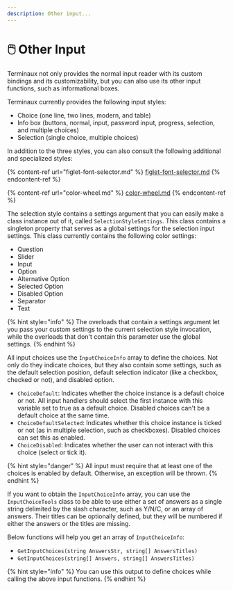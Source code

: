```yaml
---
description: Other input...
---
```


# 🖱️ Other Input

Terminaux not only provides the normal input reader with its custom bindings and its customizability, but you can also use its other input functions, such as informational boxes.

Terminaux currently provides the following input styles:

* Choice (one line, two lines, modern, and table)
* Info box (buttons, normal, input, password input, progress, selection, and multiple choices)
* Selection (single choice, multiple choices)

In addition to the three styles, you can also consult the following additional and specialized styles:

{% content-ref url="figlet-font-selector.md" %}
[figlet-font-selector.md](figlet-font-selector.md)
{% endcontent-ref %}

{% content-ref url="color-wheel.md" %}
[color-wheel.md](color-wheel.md)
{% endcontent-ref %}

The selection style contains a settings argument that you can easily make a class instance out of it, called `SelectionStyleSettings`. This class contains a singleton property that serves as a global settings for the selection input settings. This class currently contains the following color settings:

* Question
* Slider
* Input
* Option
* Alternative Option
* Selected Option
* Disabled Option
* Separator
* Text

{% hint style="info" %}
The overloads that contain a settings argument let you pass your custom settings to the current selection style invocation, while the overloads that don't contain this parameter use the global settings.
{% endhint %}

All input choices use the `InputChoiceInfo` array to define the choices. Not only do they indicate choices, but they also contain some settings, such as the default selection position, default selection indicator (like a checkbox, checked or not), and disabled option.

* `ChoiceDefault`: Indicates whether the choice instance is a default choice or not. All input handlers should select the first instance with this variable set to true as a default choice. Disabled choices can't be a default choice at the same time.
* `ChoiceDefaultSelected`: Indicates whether this choice instance is ticked or not (as in multiple selection, such as checkboxes). Disabled choices can set this as enabled.
* `ChoiceDisabled`: Indicates whether the user can not interact with this choice (select or tick it).

{% hint style="danger" %}
All input must require that at least one of the choices is enabled by default. Otherwise, an exception will be thrown.
{% endhint %}

If you want to obtain the `InputChoiceInfo` array, you can use the `InputChoiceTools` class to be able to use either a set of answers as a single string delimited by the slash character, such as Y/N/C, or an array of answers. Their titles can be optionally defined, but they will be numbered if either the answers or the titles are missing.

Below functions will help you get an array of `InputChoiceInfo`:

* `GetInputChoices(string AnswersStr, string[] AnswersTitles)`
* `GetInputChoices(string[] Answers, string[] AnswersTitles)`

{% hint style="info" %}
You can use this output to define choices while calling the above input functions.
{% endhint %}
